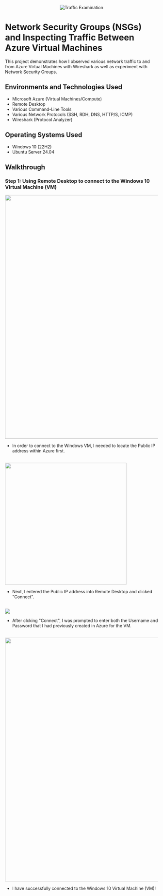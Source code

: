 <p align="center">
<img src="https://i.imgur.com/Ua7udoS.png" alt="Traffic Examination"/>
</p>

<h1>Network Security Groups (NSGs) and Inspecting Traffic Between Azure Virtual Machines</h1>
This project demonstrates how I observed various network traffic to and from Azure Virtual Machines with Wireshark as well as experiment with Network Security Groups. <br />

<h2>Environments and Technologies Used</h2>

- Microsoft Azure (Virtual Machines/Compute)
- Remote Desktop
- Various Command-Line Tools
- Various Network Protocols (SSH, RDH, DNS, HTTP/S, ICMP)
- Wireshark (Protocol Analyzer)

<h2>Operating Systems Used </h2>

- Windows 10 (22H2)
- Ubuntu Server 24.04


<h2>Walkthrough</h2>
<h3> Step 1: Using Remote Desktop to connect to the Windows 10 Virtual Machine (VM) </h3>

<p>
<img src="https://github.com/user-attachments/assets/47a94f6d-db64-4d09-87b2-31a15fcc72de" width=800 />
</p>
<p>

  - In order to connect to the Windows VM, I needed to locate the Public IP address within Azure first.

</p>
<br /

<p>
<img src="https://github.com/user-attachments/assets/c8fc584f-3302-452b-b357-2ce18b141902" width=400/>
</p>
<p>

  - Next, I entered the Public IP address into Remote Desktop and clicked "Connect".

</p>
<br /

<p>
<img src="https://github.com/user-attachments/assets/f23f4b50-b708-4689-8534-d73fb328ce68" />
</p>
<p>

  - After clcking "Connect", I was prompted to enter both the Username and Password that I had previously created in Azure for the VM.

</p>
<br /

<p>
<img src="https://github.com/user-attachments/assets/94430cd5-3923-4445-b686-f8b55fe60c10" width=800 />
</p>
<p>

  - I have successfully connected to the Windows 10 Virtual Machine (VM)!
    

